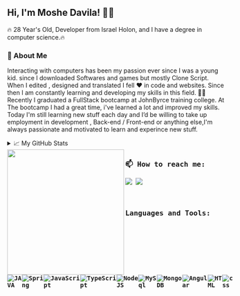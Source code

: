## Hi, I'm Moshe Davila!  🤙🏼 

🔥 28 Year's Old, Developer from Israel Holon, and I have a degree in computer science.🔥
### 💬 About Me

Interacting with computers has been my passion ever since I was a young kid. 
since I downloaded Softwares and games but mostly Clone Script.
When I edited , designed and translated I fell  ❤️ in code and websites. 
Since then I am constantly learning and developing my skills in this field. 👨‍💻
Recently I graduated a FullStack bootcamp at JohnByrce training college. At The bootcamp I had a great time, i've learned a lot and improved my skills. Today I'm still learning new stuff each day and I’d be willing to take up employment in development , Back-end / Front-end or anything else,I'm always passionate and motivated to learn and experince new stuff.
<details>
<summary> 📈 My GitHub Stats</summary>

 [![Moshe's github stats](https://github-readme-stats.vercel.app/api?username=Moshe-Davila)](https://github.com/Moshe-Davila) 

</details>
   <a href="https://github.com/sponsors/Moshe-Davila"><img align="left" width="270" height="290" src="https://image.freepik.com/free-vector/young-freelancer-programmer-coding-with-laptop-vector-geek-character-isolated-white-background_53562-11083.jpg"></a>
<h4 align="left"><samp>

### 📫 How to reach me:   

<a href= "https://www.linkedin.com/in/moshiko-davila-618718166/"><img src="https://img.icons8.com/color/48/000000/linkedin.png"/></a>
 <a href="mailto:moshedavila15@gmail.com"><img src="https://img.icons8.com/fluent/48/000000/gmail.png"/></a>
</p>
<br />

### Languages and Tools:

<div style="width:100%;display:flex;justify-content:space-around;align-items:center;">
  
<img alt="JAVA"  src="https://img.shields.io/badge/Java-ED8B00?style=for-the-badge&logo=java&logoColor=white" />
<img alt="Spring"  src="https://img.shields.io/badge/Spring-6DB33F?style=for-the-badge&logo=spring&logoColor=white" />
<img alt="JavaScript"  src="https://img.shields.io/badge/JavaScript-323330?style=for-the-badge&logo=javascript&logoColor=F7DF1E" />
<img alt="TypeScript"  src="https://img.shields.io/badge/TypeScript-007ACC?style=for-the-badge&logo=typescript&logoColor=white" />
<img alt="NodeJS" src="https://img.shields.io/badge/node.js%20-%2343853D.svg?&style=for-the-badge&logo=node.js&logoColor=white"/>
<img alt="MySql"  src="https://img.shields.io/badge/MySQL-00000F?style=for-the-badge&logo=mysql&logoColor=white" />
<img alt="MongoDB" src ="https://img.shields.io/badge/MongoDB-%234ea94b.svg?&style=for-the-badge&logo=mongodb&logoColor=white"/>
<img alt="Angular"  src="https://img.shields.io/badge/Angular-DD0031?style=for-the-badge&logo=angular&logoColor=white" />
<img alt="HTML"  src="https://img.shields.io/badge/HTML5-E34F26?style=for-the-badge&logo=html5&logoColor=white" />
<img alt="css"  src="https://img.shields.io/badge/CSS3-1572B6?style=for-the-badge&logo=css3&logoColor=white" />

<br />
<br />





<!--
**gal-dahan/Gal-Dahan** is a ✨ _special_ ✨ repository because its `README.md` (this file) appears on your GitHub profile.

Here are some ideas to get you started:

- 🔭 I’m currently working on ...
- 🌱 I’m currently learning ...
- 👯 I’m looking to collaborate on ...
- 🤔 I’m looking for help with ...
- 💬 Ask me about ...
- 📫 How to reach me: ...
- 😄 Pronouns: ...
- ⚡ Fun fact: ...
-->
